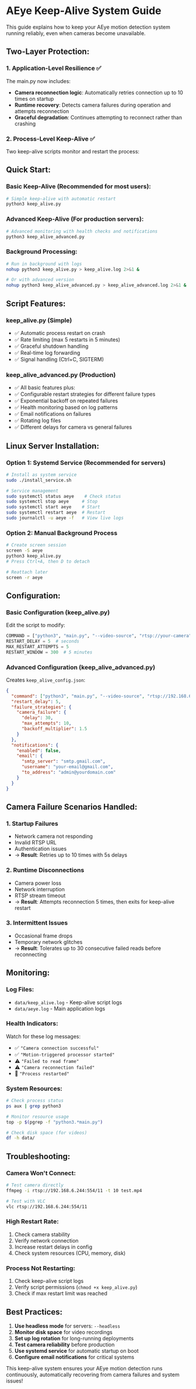 # AEye Keep-Alive System Guide

This guide explains how to keep your AEye motion detection system running reliably, even when cameras become unavailable.

## **Two-Layer Protection:**

### **1. Application-Level Resilience** ✅
The main.py now includes:
- **Camera reconnection logic**: Automatically retries connection up to 10 times on startup
- **Runtime recovery**: Detects camera failures during operation and attempts reconnection
- **Graceful degradation**: Continues attempting to reconnect rather than crashing

### **2. Process-Level Keep-Alive** ✅
Two keep-alive scripts monitor and restart the process:

## **Quick Start:**

### **Basic Keep-Alive (Recommended for most users):**
```bash
# Simple keep-alive with automatic restart
python3 keep_alive.py
```

### **Advanced Keep-Alive (For production servers):**
```bash
# Advanced monitoring with health checks and notifications
python3 keep_alive_advanced.py
```

### **Background Processing:**
```bash
# Run in background with logs
nohup python3 keep_alive.py > keep_alive.log 2>&1 &

# Or with advanced version
nohup python3 keep_alive_advanced.py > keep_alive_advanced.log 2>&1 &
```

## **Script Features:**

### **keep_alive.py** (Simple)
- ✅ Automatic process restart on crash
- ✅ Rate limiting (max 5 restarts in 5 minutes)
- ✅ Graceful shutdown handling
- ✅ Real-time log forwarding
- ✅ Signal handling (Ctrl+C, SIGTERM)

### **keep_alive_advanced.py** (Production)
- ✅ All basic features plus:
- ✅ Configurable restart strategies for different failure types
- ✅ Exponential backoff on repeated failures
- ✅ Health monitoring based on log patterns
- ✅ Email notifications on failures
- ✅ Rotating log files
- ✅ Different delays for camera vs general failures

## **Linux Server Installation:**

### **Option 1: Systemd Service (Recommended for servers)**
```bash
# Install as system service
sudo ./install_service.sh

# Service management
sudo systemctl status aeye    # Check status
sudo systemctl stop aeye     # Stop
sudo systemctl start aeye    # Start
sudo systemctl restart aeye  # Restart
sudo journalctl -u aeye -f   # View live logs
```

### **Option 2: Manual Background Process**
```bash
# Create screen session
screen -S aeye
python3 keep_alive.py
# Press Ctrl+A, then D to detach

# Reattach later
screen -r aeye
```

## **Configuration:**

### **Basic Configuration (keep_alive.py)**
Edit the script to modify:
```python
COMMAND = ["python3", "main.py", "--video-source", "rtsp://your-camera", "--headless"]
RESTART_DELAY = 5  # seconds
MAX_RESTART_ATTEMPTS = 5
RESTART_WINDOW = 300  # 5 minutes
```

### **Advanced Configuration (keep_alive_advanced.py)**
Creates `keep_alive_config.json`:
```json
{
  "command": ["python3", "main.py", "--video-source", "rtsp://192.168.6.244:554/11", "--headless"],
  "restart_delay": 5,
  "failure_strategies": {
    "camera_failure": {
      "delay": 30,
      "max_attempts": 10,
      "backoff_multiplier": 1.5
    }
  },
  "notifications": {
    "enabled": false,
    "email": {
      "smtp_server": "smtp.gmail.com",
      "username": "your-email@gmail.com",
      "to_address": "admin@yourdomain.com"
    }
  }
}
```

## **Camera Failure Scenarios Handled:**

### **1. Startup Failures**
- Network camera not responding
- Invalid RTSP URL
- Authentication issues
- → **Result**: Retries up to 10 times with 5s delays

### **2. Runtime Disconnections**
- Camera power loss
- Network interruption
- RTSP stream timeout
- → **Result**: Attempts reconnection 5 times, then exits for keep-alive restart

### **3. Intermittent Issues**
- Occasional frame drops
- Temporary network glitches
- → **Result**: Tolerates up to 30 consecutive failed reads before reconnecting

## **Monitoring:**

### **Log Files:**
- `data/keep_alive.log` - Keep-alive script logs
- `data/aeye.log` - Main application logs

### **Health Indicators:**
Watch for these log messages:
- ✅ `"Camera connection successful"`
- ✅ `"Motion-triggered processor started"`
- ⚠️ `"Failed to read frame"`
- ⚠️ `"Camera reconnection failed"`
- 🔄 `"Process restarted"`

### **System Resources:**
```bash
# Check process status
ps aux | grep python3

# Monitor resource usage
top -p $(pgrep -f "python3.*main.py")

# Check disk space (for videos)
df -h data/
```

## **Troubleshooting:**

### **Camera Won't Connect:**
```bash
# Test camera directly
ffmpeg -i rtsp://192.168.6.244:554/11 -t 10 test.mp4

# Test with VLC
vlc rtsp://192.168.6.244:554/11
```

### **High Restart Rate:**
1. Check camera stability
2. Verify network connection
3. Increase restart delays in config
4. Check system resources (CPU, memory, disk)

### **Process Not Restarting:**
1. Check keep-alive script logs
2. Verify script permissions (`chmod +x keep_alive.py`)
3. Check if max restart limit was reached

## **Best Practices:**

1. **Use headless mode** for servers: `--headless`
2. **Monitor disk space** for video recordings
3. **Set up log rotation** for long-running deployments
4. **Test camera reliability** before production
5. **Use systemd service** for automatic startup on boot
6. **Configure email notifications** for critical systems

This keep-alive system ensures your AEye motion detection runs continuously, automatically recovering from camera failures and system issues!